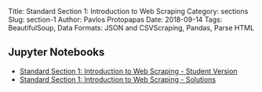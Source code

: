Title: Standard Section 1: Introduction to Web Scraping
Category: sections
Slug: section-1
Author: Pavlos Protopapas
Date: 2018-09-14
Tags: BeautifulSoup, Data Formats: JSON and CSVScraping, Pandas, Parse HTML

## Jupyter Notebooks

- [Standard Section 1: Introduction to Web Scraping - Student Version]({filename}notebook/section_1_student.ipynb) 
- [Standard Section 1: Introduction to Web Scraping - Solutions]({filename}notebook/solutions/section_1_solutions.ipynb)